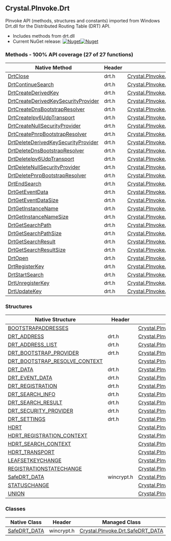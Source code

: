 ## Crystal.PInvoke.Drt  
PInvoke API (methods, structures and constants) imported from Windows Drt.dll for the Distributed Routing Table (DRT) API.

- Includes methods from drt.dll  
- Current NuGet release: [![Nuget](https://img.shields.io/nuget/v/Crystal.PInvoke.Drt?logo=nuget&style=flat-square)![Nuget](https://img.shields.io/nuget/dt/Crystal.PInvoke.Drt?label=%20&style=flat-square)](https://www.nuget.org/packages/Crystal.PInvoke.Drt)  
### Methods - 100% API coverage (27 of 27 functions)  
Native Method | Header | Managed Method  
--- | --- | ---  
[DrtClose](https://www.google.com/search?num=5&q=DrtClose+site%3Adocs.microsoft.com) | drt.h | [Crystal.PInvoke.Drt.DrtClose](https://github.com/dahall/Crystal/search?l=C%23&q=DrtClose)  
[DrtContinueSearch](https://www.google.com/search?num=5&q=DrtContinueSearch+site%3Adocs.microsoft.com) | drt.h | [Crystal.PInvoke.Drt.DrtContinueSearch](https://github.com/dahall/Crystal/search?l=C%23&q=DrtContinueSearch)  
[DrtCreateDerivedKey](https://www.google.com/search?num=5&q=DrtCreateDerivedKey+site%3Adocs.microsoft.com) | drt.h | [Crystal.PInvoke.Drt.DrtCreateDerivedKey](https://github.com/dahall/Crystal/search?l=C%23&q=DrtCreateDerivedKey)  
[DrtCreateDerivedKeySecurityProvider](https://www.google.com/search?num=5&q=DrtCreateDerivedKeySecurityProvider+site%3Adocs.microsoft.com) | drt.h | [Crystal.PInvoke.Drt.DrtCreateDerivedKeySecurityProvider](https://github.com/dahall/Crystal/search?l=C%23&q=DrtCreateDerivedKeySecurityProvider)  
[DrtCreateDnsBootstrapResolver](https://www.google.com/search?num=5&q=DrtCreateDnsBootstrapResolver+site%3Adocs.microsoft.com) | drt.h | [Crystal.PInvoke.Drt.DrtCreateDnsBootstrapResolver](https://github.com/dahall/Crystal/search?l=C%23&q=DrtCreateDnsBootstrapResolver)  
[DrtCreateIpv6UdpTransport](https://www.google.com/search?num=5&q=DrtCreateIpv6UdpTransport+site%3Adocs.microsoft.com) | drt.h | [Crystal.PInvoke.Drt.DrtCreateIpv6UdpTransport](https://github.com/dahall/Crystal/search?l=C%23&q=DrtCreateIpv6UdpTransport)  
[DrtCreateNullSecurityProvider](https://www.google.com/search?num=5&q=DrtCreateNullSecurityProvider+site%3Adocs.microsoft.com) | drt.h | [Crystal.PInvoke.Drt.DrtCreateNullSecurityProvider](https://github.com/dahall/Crystal/search?l=C%23&q=DrtCreateNullSecurityProvider)  
[DrtCreatePnrpBootstrapResolver](https://www.google.com/search?num=5&q=DrtCreatePnrpBootstrapResolver+site%3Adocs.microsoft.com) | drt.h | [Crystal.PInvoke.Drt.DrtCreatePnrpBootstrapResolver](https://github.com/dahall/Crystal/search?l=C%23&q=DrtCreatePnrpBootstrapResolver)  
[DrtDeleteDerivedKeySecurityProvider](https://www.google.com/search?num=5&q=DrtDeleteDerivedKeySecurityProvider+site%3Adocs.microsoft.com) | drt.h | [Crystal.PInvoke.Drt.DrtDeleteDerivedKeySecurityProvider](https://github.com/dahall/Crystal/search?l=C%23&q=DrtDeleteDerivedKeySecurityProvider)  
[DrtDeleteDnsBootstrapResolver](https://www.google.com/search?num=5&q=DrtDeleteDnsBootstrapResolver+site%3Adocs.microsoft.com) | drt.h | [Crystal.PInvoke.Drt.DrtDeleteDnsBootstrapResolver](https://github.com/dahall/Crystal/search?l=C%23&q=DrtDeleteDnsBootstrapResolver)  
[DrtDeleteIpv6UdpTransport](https://www.google.com/search?num=5&q=DrtDeleteIpv6UdpTransport+site%3Adocs.microsoft.com) | drt.h | [Crystal.PInvoke.Drt.DrtDeleteIpv6UdpTransport](https://github.com/dahall/Crystal/search?l=C%23&q=DrtDeleteIpv6UdpTransport)  
[DrtDeleteNullSecurityProvider](https://www.google.com/search?num=5&q=DrtDeleteNullSecurityProvider+site%3Adocs.microsoft.com) | drt.h | [Crystal.PInvoke.Drt.DrtDeleteNullSecurityProvider](https://github.com/dahall/Crystal/search?l=C%23&q=DrtDeleteNullSecurityProvider)  
[DrtDeletePnrpBootstrapResolver](https://www.google.com/search?num=5&q=DrtDeletePnrpBootstrapResolver+site%3Adocs.microsoft.com) | drt.h | [Crystal.PInvoke.Drt.DrtDeletePnrpBootstrapResolver](https://github.com/dahall/Crystal/search?l=C%23&q=DrtDeletePnrpBootstrapResolver)  
[DrtEndSearch](https://www.google.com/search?num=5&q=DrtEndSearch+site%3Adocs.microsoft.com) | drt.h | [Crystal.PInvoke.Drt.DrtEndSearch](https://github.com/dahall/Crystal/search?l=C%23&q=DrtEndSearch)  
[DrtGetEventData](https://www.google.com/search?num=5&q=DrtGetEventData+site%3Adocs.microsoft.com) | drt.h | [Crystal.PInvoke.Drt.DrtGetEventData](https://github.com/dahall/Crystal/search?l=C%23&q=DrtGetEventData)  
[DrtGetEventDataSize](https://www.google.com/search?num=5&q=DrtGetEventDataSize+site%3Adocs.microsoft.com) | drt.h | [Crystal.PInvoke.Drt.DrtGetEventDataSize](https://github.com/dahall/Crystal/search?l=C%23&q=DrtGetEventDataSize)  
[DrtGetInstanceName](https://www.google.com/search?num=5&q=DrtGetInstanceName+site%3Adocs.microsoft.com) | drt.h | [Crystal.PInvoke.Drt.DrtGetInstanceName](https://github.com/dahall/Crystal/search?l=C%23&q=DrtGetInstanceName)  
[DrtGetInstanceNameSize](https://www.google.com/search?num=5&q=DrtGetInstanceNameSize+site%3Adocs.microsoft.com) | drt.h | [Crystal.PInvoke.Drt.DrtGetInstanceNameSize](https://github.com/dahall/Crystal/search?l=C%23&q=DrtGetInstanceNameSize)  
[DrtGetSearchPath](https://www.google.com/search?num=5&q=DrtGetSearchPath+site%3Adocs.microsoft.com) | drt.h | [Crystal.PInvoke.Drt.DrtGetSearchPath](https://github.com/dahall/Crystal/search?l=C%23&q=DrtGetSearchPath)  
[DrtGetSearchPathSize](https://www.google.com/search?num=5&q=DrtGetSearchPathSize+site%3Adocs.microsoft.com) | drt.h | [Crystal.PInvoke.Drt.DrtGetSearchPathSize](https://github.com/dahall/Crystal/search?l=C%23&q=DrtGetSearchPathSize)  
[DrtGetSearchResult](https://www.google.com/search?num=5&q=DrtGetSearchResult+site%3Adocs.microsoft.com) | drt.h | [Crystal.PInvoke.Drt.DrtGetSearchResult](https://github.com/dahall/Crystal/search?l=C%23&q=DrtGetSearchResult)  
[DrtGetSearchResultSize](https://www.google.com/search?num=5&q=DrtGetSearchResultSize+site%3Adocs.microsoft.com) | drt.h | [Crystal.PInvoke.Drt.DrtGetSearchResultSize](https://github.com/dahall/Crystal/search?l=C%23&q=DrtGetSearchResultSize)  
[DrtOpen](https://www.google.com/search?num=5&q=DrtOpen+site%3Adocs.microsoft.com) | drt.h | [Crystal.PInvoke.Drt.DrtOpen](https://github.com/dahall/Crystal/search?l=C%23&q=DrtOpen)  
[DrtRegisterKey](https://www.google.com/search?num=5&q=DrtRegisterKey+site%3Adocs.microsoft.com) | drt.h | [Crystal.PInvoke.Drt.DrtRegisterKey](https://github.com/dahall/Crystal/search?l=C%23&q=DrtRegisterKey)  
[DrtStartSearch](https://www.google.com/search?num=5&q=DrtStartSearch+site%3Adocs.microsoft.com) | drt.h | [Crystal.PInvoke.Drt.DrtStartSearch](https://github.com/dahall/Crystal/search?l=C%23&q=DrtStartSearch)  
[DrtUnregisterKey](https://www.google.com/search?num=5&q=DrtUnregisterKey+site%3Adocs.microsoft.com) | drt.h | [Crystal.PInvoke.Drt.DrtUnregisterKey](https://github.com/dahall/Crystal/search?l=C%23&q=DrtUnregisterKey)  
[DrtUpdateKey](https://www.google.com/search?num=5&q=DrtUpdateKey+site%3Adocs.microsoft.com) | drt.h | [Crystal.PInvoke.Drt.DrtUpdateKey](https://github.com/dahall/Crystal/search?l=C%23&q=DrtUpdateKey)  
### Structures  
Native Structure | Header | Managed Structure  
--- | --- | ---  
[BOOTSTRAPADDRESSES](https://www.google.com/search?num=5&q=BOOTSTRAPADDRESSES+site%3Adocs.microsoft.com) |  | [Crystal.PInvoke.Drt.DRT_EVENT_DATA.UNION.STATUSCHANGE.BOOTSTRAPADDRESSES](https://github.com/dahall/Crystal/search?l=C%23&q=BOOTSTRAPADDRESSES)  
[DRT_ADDRESS](https://www.google.com/search?num=5&q=DRT_ADDRESS+site%3Adocs.microsoft.com) | drt.h | [Crystal.PInvoke.Drt.DRT_ADDRESS](https://github.com/dahall/Crystal/search?l=C%23&q=DRT_ADDRESS)  
[DRT_ADDRESS_LIST](https://www.google.com/search?num=5&q=DRT_ADDRESS_LIST+site%3Adocs.microsoft.com) | drt.h | [Crystal.PInvoke.Drt.DRT_ADDRESS_LIST](https://github.com/dahall/Crystal/search?l=C%23&q=DRT_ADDRESS_LIST)  
[DRT_BOOTSTRAP_PROVIDER](https://www.google.com/search?num=5&q=DRT_BOOTSTRAP_PROVIDER+site%3Adocs.microsoft.com) | drt.h | [Crystal.PInvoke.Drt.DRT_BOOTSTRAP_PROVIDER](https://github.com/dahall/Crystal/search?l=C%23&q=DRT_BOOTSTRAP_PROVIDER)  
[DRT_BOOTSTRAP_RESOLVE_CONTEXT](https://www.google.com/search?num=5&q=DRT_BOOTSTRAP_RESOLVE_CONTEXT+site%3Adocs.microsoft.com) |  | [Crystal.PInvoke.Drt.DRT_BOOTSTRAP_RESOLVE_CONTEXT](https://github.com/dahall/Crystal/search?l=C%23&q=DRT_BOOTSTRAP_RESOLVE_CONTEXT)  
[DRT_DATA](https://www.google.com/search?num=5&q=DRT_DATA+site%3Adocs.microsoft.com) | drt.h | [Crystal.PInvoke.Drt.DRT_DATA](https://github.com/dahall/Crystal/search?l=C%23&q=DRT_DATA)  
[DRT_EVENT_DATA](https://www.google.com/search?num=5&q=DRT_EVENT_DATA+site%3Adocs.microsoft.com) | drt.h | [Crystal.PInvoke.Drt.DRT_EVENT_DATA](https://github.com/dahall/Crystal/search?l=C%23&q=DRT_EVENT_DATA)  
[DRT_REGISTRATION](https://www.google.com/search?num=5&q=DRT_REGISTRATION+site%3Adocs.microsoft.com) | drt.h | [Crystal.PInvoke.Drt.DRT_REGISTRATION](https://github.com/dahall/Crystal/search?l=C%23&q=DRT_REGISTRATION)  
[DRT_SEARCH_INFO](https://www.google.com/search?num=5&q=DRT_SEARCH_INFO+site%3Adocs.microsoft.com) | drt.h | [Crystal.PInvoke.Drt.DRT_SEARCH_INFO](https://github.com/dahall/Crystal/search?l=C%23&q=DRT_SEARCH_INFO)  
[DRT_SEARCH_RESULT](https://www.google.com/search?num=5&q=DRT_SEARCH_RESULT+site%3Adocs.microsoft.com) | drt.h | [Crystal.PInvoke.Drt.DRT_SEARCH_RESULT](https://github.com/dahall/Crystal/search?l=C%23&q=DRT_SEARCH_RESULT)  
[DRT_SECURITY_PROVIDER](https://www.google.com/search?num=5&q=DRT_SECURITY_PROVIDER+site%3Adocs.microsoft.com) | drt.h | [Crystal.PInvoke.Drt.DRT_SECURITY_PROVIDER](https://github.com/dahall/Crystal/search?l=C%23&q=DRT_SECURITY_PROVIDER)  
[DRT_SETTINGS](https://www.google.com/search?num=5&q=DRT_SETTINGS+site%3Adocs.microsoft.com) | drt.h | [Crystal.PInvoke.Drt.DRT_SETTINGS](https://github.com/dahall/Crystal/search?l=C%23&q=DRT_SETTINGS)  
[HDRT](https://www.google.com/search?num=5&q=HDRT+site%3Adocs.microsoft.com) |  | [Crystal.PInvoke.Drt.HDRT](https://github.com/dahall/Crystal/search?l=C%23&q=HDRT)  
[HDRT_REGISTRATION_CONTEXT](https://www.google.com/search?num=5&q=HDRT_REGISTRATION_CONTEXT+site%3Adocs.microsoft.com) |  | [Crystal.PInvoke.Drt.HDRT_REGISTRATION_CONTEXT](https://github.com/dahall/Crystal/search?l=C%23&q=HDRT_REGISTRATION_CONTEXT)  
[HDRT_SEARCH_CONTEXT](https://www.google.com/search?num=5&q=HDRT_SEARCH_CONTEXT+site%3Adocs.microsoft.com) |  | [Crystal.PInvoke.Drt.HDRT_SEARCH_CONTEXT](https://github.com/dahall/Crystal/search?l=C%23&q=HDRT_SEARCH_CONTEXT)  
[HDRT_TRANSPORT](https://www.google.com/search?num=5&q=HDRT_TRANSPORT+site%3Adocs.microsoft.com) |  | [Crystal.PInvoke.Drt.HDRT_TRANSPORT](https://github.com/dahall/Crystal/search?l=C%23&q=HDRT_TRANSPORT)  
[LEAFSETKEYCHANGE](https://www.google.com/search?num=5&q=LEAFSETKEYCHANGE+site%3Adocs.microsoft.com) |  | [Crystal.PInvoke.Drt.DRT_EVENT_DATA.UNION.LEAFSETKEYCHANGE](https://github.com/dahall/Crystal/search?l=C%23&q=LEAFSETKEYCHANGE)  
[REGISTRATIONSTATECHANGE](https://www.google.com/search?num=5&q=REGISTRATIONSTATECHANGE+site%3Adocs.microsoft.com) |  | [Crystal.PInvoke.Drt.DRT_EVENT_DATA.UNION.REGISTRATIONSTATECHANGE](https://github.com/dahall/Crystal/search?l=C%23&q=REGISTRATIONSTATECHANGE)  
[SafeDRT_DATA](https://www.google.com/search?num=5&q=SafeDRT_DATA+site%3Adocs.microsoft.com) | wincrypt.h | [Crystal.PInvoke.Drt.SafeDRT_DATA](https://github.com/dahall/Crystal/search?l=C%23&q=SafeDRT_DATA)  
[STATUSCHANGE](https://www.google.com/search?num=5&q=STATUSCHANGE+site%3Adocs.microsoft.com) |  | [Crystal.PInvoke.Drt.DRT_EVENT_DATA.UNION.STATUSCHANGE](https://github.com/dahall/Crystal/search?l=C%23&q=STATUSCHANGE)  
[UNION](https://www.google.com/search?num=5&q=UNION+site%3Adocs.microsoft.com) |  | [Crystal.PInvoke.Drt.DRT_EVENT_DATA.UNION](https://github.com/dahall/Crystal/search?l=C%23&q=UNION)  
### Classes  
Native Class | Header | Managed Class  
--- | --- | ---  
[SafeDRT_DATA](https://www.google.com/search?num=5&q=SafeDRT_DATA+site%3Adocs.microsoft.com) | wincrypt.h | [Crystal.PInvoke.Drt.SafeDRT_DATA](https://github.com/dahall/Crystal/search?l=C%23&q=SafeDRT_DATA)  
